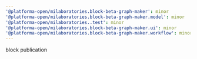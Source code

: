 ```yaml
---
'@platforma-open/milaboratories.block-beta-graph-maker': minor
'@platforma-open/milaboratories.block-beta-graph-maker.model': minor
'@platforma-open/milaboratories..test': minor
'@platforma-open/milaboratories.block-beta-graph-maker.ui': minor
'@platforma-open/milaboratories.block-beta-graph-maker.workflow': minor
---
```


block publication
